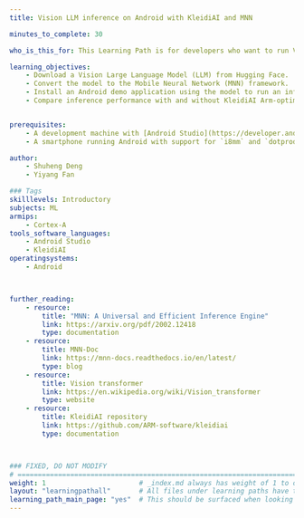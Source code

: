 ```yaml
---
title: Vision LLM inference on Android with KleidiAI and MNN

minutes_to_complete: 30

who_is_this_for: This Learning Path is for developers who want to run Vision Transformers (ViT) efficiently on Android.

learning_objectives:
    - Download a Vision Large Language Model (LLM) from Hugging Face.
    - Convert the model to the Mobile Neural Network (MNN) framework.
    - Install an Android demo application using the model to run an inference.
    - Compare inference performance with and without KleidiAI Arm-optimized micro-kernels.


prerequisites:
    - A development machine with [Android Studio](https://developer.android.com/studio) installed.
    - A smartphone running Android with support for `i8mm` and `dotprod` instructions.

author:
    - Shuheng Deng
    - Yiyang Fan

### Tags
skilllevels: Introductory
subjects: ML
armips:
    - Cortex-A
tools_software_languages:
    - Android Studio
    - KleidiAI
operatingsystems:
    - Android



further_reading:
    - resource:
        title: "MNN: A Universal and Efficient Inference Engine"
        link: https://arxiv.org/pdf/2002.12418
        type: documentation
    - resource:
        title: MNN-Doc
        link: https://mnn-docs.readthedocs.io/en/latest/
        type: blog
    - resource:
        title: Vision transformer
        link: https://en.wikipedia.org/wiki/Vision_transformer
        type: website
    - resource:
        title: KleidiAI repository
        link: https://github.com/ARM-software/kleidiai
        type: documentation



### FIXED, DO NOT MODIFY
# ================================================================================
weight: 1                       # _index.md always has weight of 1 to order correctly
layout: "learningpathall"       # All files under learning paths have this same wrapper
learning_path_main_page: "yes"  # This should be surfaced when looking for related content. Only set for _index.md of learning path content.
---
```

